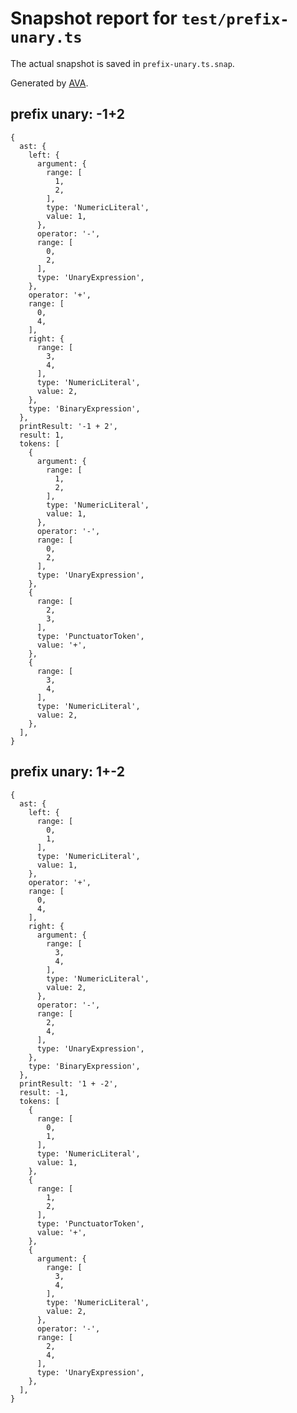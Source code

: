 # Snapshot report for `test/prefix-unary.ts`

The actual snapshot is saved in `prefix-unary.ts.snap`.

Generated by [AVA](https://avajs.dev).

## prefix unary: -1+2

    {
      ast: {
        left: {
          argument: {
            range: [
              1,
              2,
            ],
            type: 'NumericLiteral',
            value: 1,
          },
          operator: '-',
          range: [
            0,
            2,
          ],
          type: 'UnaryExpression',
        },
        operator: '+',
        range: [
          0,
          4,
        ],
        right: {
          range: [
            3,
            4,
          ],
          type: 'NumericLiteral',
          value: 2,
        },
        type: 'BinaryExpression',
      },
      printResult: '-1 + 2',
      result: 1,
      tokens: [
        {
          argument: {
            range: [
              1,
              2,
            ],
            type: 'NumericLiteral',
            value: 1,
          },
          operator: '-',
          range: [
            0,
            2,
          ],
          type: 'UnaryExpression',
        },
        {
          range: [
            2,
            3,
          ],
          type: 'PunctuatorToken',
          value: '+',
        },
        {
          range: [
            3,
            4,
          ],
          type: 'NumericLiteral',
          value: 2,
        },
      ],
    }

## prefix unary: 1+-2

    {
      ast: {
        left: {
          range: [
            0,
            1,
          ],
          type: 'NumericLiteral',
          value: 1,
        },
        operator: '+',
        range: [
          0,
          4,
        ],
        right: {
          argument: {
            range: [
              3,
              4,
            ],
            type: 'NumericLiteral',
            value: 2,
          },
          operator: '-',
          range: [
            2,
            4,
          ],
          type: 'UnaryExpression',
        },
        type: 'BinaryExpression',
      },
      printResult: '1 + -2',
      result: -1,
      tokens: [
        {
          range: [
            0,
            1,
          ],
          type: 'NumericLiteral',
          value: 1,
        },
        {
          range: [
            1,
            2,
          ],
          type: 'PunctuatorToken',
          value: '+',
        },
        {
          argument: {
            range: [
              3,
              4,
            ],
            type: 'NumericLiteral',
            value: 2,
          },
          operator: '-',
          range: [
            2,
            4,
          ],
          type: 'UnaryExpression',
        },
      ],
    }

